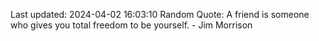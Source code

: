 Last updated: 2024-04-02 16:03:10
Random Quote: A friend is someone who gives you total freedom to be yourself. - Jim Morrison